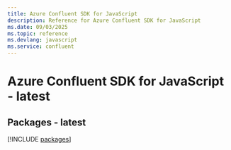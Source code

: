 ```yaml
---
title: Azure Confluent SDK for JavaScript
description: Reference for Azure Confluent SDK for JavaScript
ms.date: 09/03/2025
ms.topic: reference
ms.devlang: javascript
ms.service: confluent
---
```

# Azure Confluent SDK for JavaScript - latest
## Packages - latest
[!INCLUDE [packages](confluent-index.md)]
